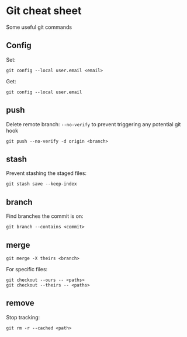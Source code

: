 # Git cheat sheet
Some useful git commands

## Config

Set:
```git
git config --local user.email <email>
```

Get:
```git
git config --local user.email
```

## push

Delete remote branch:
`--no-verify` to prevent triggering any potential git hook
```git
git push --no-verify -d origin <branch>
```

## stash

Prevent stashing the staged files:
```git
git stash save --keep-index
```

## branch

Find branches the commit is on:
```git
git branch --contains <commit>
```

## merge

```git
git merge -X theirs <branch>
```

For specific files:
```git
git checkout --ours -- <paths>
git checkout --theirs -- <paths>
```

## remove

Stop tracking:
```git
git rm -r --cached <path>
```

